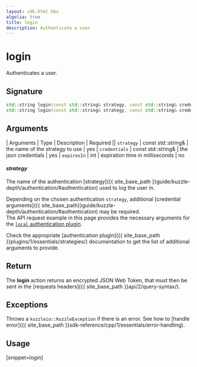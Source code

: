 ```yaml
---
layout: sdk.html.hbs
algolia: true
title: login
description: Authenticate a user
---
```



# login

Authenticates a user.


## Signature

```cpp
std::string login(const std::string& strategy, const std::string& credentials, int expiresIn);
std::string login(const std::string& strategy, const std::string& credentials);
```


## Arguments

| Arguments     | Type    | Description | Required
|| `strategy`    | const std::string&  | the name of the strategy to use  | yes
| `credentials` | const std::string&  | the json credentials             | yes
| `expiresIn`   | int     | expiration time in milliseconds  | no

#### ***strategy***

The name of the authentication [strategy]({{ site_base_path }}guide/kuzzle-depth/authentication/#authentication) used to log the user in.

Depending on the chosen authentication `strategy`, additional [credential arguments]({{ site_base_path}}guide/kuzzle-depth/authentication/#authentication) may be required.  
The API request example in this page provides the necessary arguments for the [`local` authentication plugin](https://github.com/kuzzleio/kuzzle-plugin-auth-passport-local).

Check the appropriate [authentication plugin]({{ site_base_path }}plugins/1/essentials/strategies/) documentation to get the list of additional arguments to provide.

## Return

The **login** action returns an encrypted JSON Web Token, that must then be sent in the [requests headers]({{ site_base_path }}api/2/query-syntax/).

## Exceptions

Throws a `kuzzleio::KuzzleException` if there is an error. See how to [handle error]({{ site_base_path }}sdk-reference/cpp/1/essentials/error-handling).

## Usage

[snippet=login]
